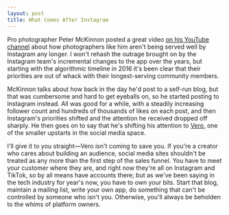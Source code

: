 ```yaml
---
layout: post
title: What Comes After Instagram
---
```


Pro photographer Peter McKinnon posted a great video [on his YouTube channel][1] about how photographers like him aren't being served well by Instagram any longer. I won't rehash the outrage brought on by the Instagram team's incremental changes to the app over the years, but starting with the algorithmic timeline in 2016 it's been clear that their priorities are out of whack with their longest-serving community members.

McKinnon talks about how back in the day he'd post to a self-run blog, but that was cumbersome and hard to get eyeballs on, so he started posting to Instagram instead. All was good for a while, with a steadily increasing follower count and hundreds of thousands of likes on each post, and then Instagram's priorities shifted and the attention he received dropped off sharply. He then goes on to say that he's shifting his attention to [Vero][2], one of the smaller upstarts in the social media space.

I'll give it to you straight&mdash;Vero isn't coming to save you. If you're a creator who cares about building an audience, social media sites shouldn't be treated as any more than the first step of the sales funnel. You have to meet your customer where they are, and right now they're all on Instagram and TikTok, so by all means have accounts there; but as we've been saying in the tech industry for year's now, you have to own your bits. Start that blog, maintain a mailing list, write your own app, do something that can't be controlled by someone who isn't you. Otherwise, you'll always be beholden to the whims of platform owners.

[1]: https://www.youtube.com/watch?v=-NoxCtW5MBE
[2]: https://vero.co/